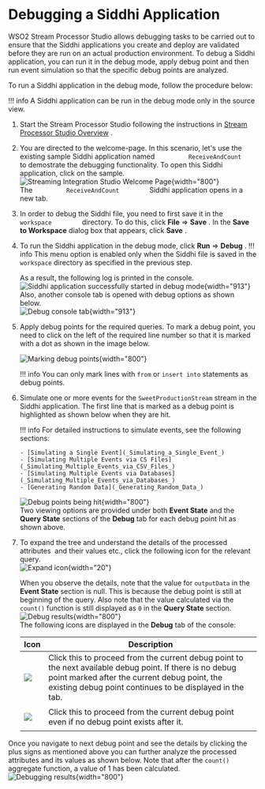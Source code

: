 # Debugging a Siddhi Application

WSO2 Stream Processor Studio allows debugging tasks to be carried out to
ensure that the Siddhi applications you create and deploy are validated
before they are run on an actual production environment. To debug a
Siddhi application, you can run it in the debug mode, apply debug point
and then run event simulation so that the specific debug points are
analyzed.

To run a Siddhi application in the debug mode, follow the procedure
below:

!!! info
    A Siddhi application can be run in the debug mode only in the source
    view.


1.  Start the Stream Processor Studio following the instructions in
    [Stream Processor Studio Overview](_Stream_Processor_Studio_Overview_) .  
2.  You are directed to the welcome-page. In this scenario, let's use
    the existing sample Siddhi application named
    `          ReceiveAndCount         ` to demostrate the debugging
    functionality. To open this Siddhi application, click on the
    sample.  
    ![Streaming Integration Studio Welcome Page](https://github.com/wso2/docs-ei/blob/master/en/streaming-integrator/theme/material/images/Debugging-Siddhi-Applications/Stream_Processor_Studio_Welcome_Page.png){width="800"}  
    The `          ReceiveAndCount         ` Siddhi application opens in
    a new tab.
3.  In order to debug the Siddhi file, you need to first save it in the
    `          workspace         ` directory. To do this, click **File**
    =\> **Save** . In the **Save to Workspace** dialog box that appears,
    click **Save** .
4.  To run the Siddhi application in the debug mode, click **Run** =\>
    **Debug** .
    !!! info
        This menu option is enabled only when the Siddhi file is saved in the `workspace` directory as 
        specified in the previous step.
    
    As a result, the following log is printed in the console.  
    ![Siddhi application successfully started in debug mode](https://github.com/wso2/docs-ei/blob/master/en/streaming-integrator/theme/material/images/Debugging-Siddhi-Applications/Debug-Mode-Console-Message.png){width="913"}  
    Also, another console tab is opened with debug options as shown
    below.  
    ![Debug console tab](https://github.com/wso2/docs-ei/blob/master/en/streaming-integrator/theme/material/images/Debugging-Siddhi-Applications/Console_Tab.png){width="913"}  

5.  Apply debug points for the required queries. To mark a debug point,
    you need to click on the left of the required line number so that it
    is marked with a dot as shown in the image below.

    ![Marking debug points](https://github.com/wso2/docs-ei/blob/master/en/streaming-integrator/theme/material/images/Debugging-Siddhi-Applications/Debug-Points.png){width="800"}

    !!! info
        You can only mark lines with `from` or `insert into` statements as debug points.
    

6.  Simulate one or more events for the `SweetProductionStream` stream in the Siddhi
    application. The first line that is marked as a debug point is highlighted as shown below when
     they are hit.

    !!! info
        For detailed instructions to simulate events, see the following
        sections:
    
        - [Simulating a Single Event](_Simulating_a_Single_Event_)
        - [Simulating Multiple Events via CS Files](_Simulating_Multiple_Events_via_CSV_Files_)
        - [Simulating Multiple Events via Databases](_Simulating_Multiple_Events_via_Databases_)
        - [Generating Random Data](_Generating_Random_Data_)
    
    ![Debug points being hit](https://github.com/wso2/docs-ei/blob/master/en/streaming-integrator/theme/material/imagess/Debugging-Siddhi-Applications/Hitting-Debug-Points.png){width="800"}  
    Two viewing options are provided under both **Event State** and the
    **Query State** sections of the **Debug** tab for each debug point
    hit as shown above.

7.  To expand the tree and understand the details of the processed
    attributes  and their values etc., click the following icon for the
    relevant query.  
    ![Expand icon](https://github.com/wso2/docs-ei/blob/master/en/streaming-integrator/theme/material/images/Debugging-Siddhi-Applications/Expand-Icon.png){width="20"}

    When you observe the details, note that the value for
    `outputData` in the **Event State** section is
    null. This is because the debug point is still at beginning of the
    query. Also note that the value calculated via the
    `count()` function is still displayed as
    `0` in the **Query State** section.  
    ![Debug results](https://github.com/wso2/docs-ei/blob/master/en/streaming-integrator/theme/material/images/Debugging-Siddhi-Applications/Debug-Results.png){width="800"}  
    The following icons are displayed in the **Debug** tab of the
    console:

    <table>
    <thead>
    <tr class="header">
    <th>Icon</th>
    <th>Description</th>
    </tr>
    </thead>
    <tbody>
    <tr class="odd">
    <td><div class="content-wrapper">
    <p><img src="https://github.com/wso2/docs-ei/blob/master/en/streaming-integrator/theme/material/images/Debugging-Siddhi-Applications/Resume.png" /></p>
    </div></td>
    <td>Click this to proceed from the current debug point to the next available debug point. If there is no debug point marked after the current debug point, the existing debug point continues to be displayed in the tab.</td>
    </tr>
    <tr class="even">
    <td><div class="content-wrapper">
    <p><img src="https://github.com/wso2/docs-ei/blob/master/en/streaming-integrator/theme/material/images/Debugging-Siddhi-Applications/Step_Over.png" /></p>
    </div></td>
    <td>Click this to proceed from the current debug point even if no debug point exists after it.</td>
    </tr>
    </tbody>
    </table>

      

   Once you navigate to next debug point and see the details by clicking the plus signs as mentioned
    above you can further analyze the processed attributes and its values as shown below. Note that
    after the `count()` aggregate function, a value of 1 has been
    calculated.  
    ![Debugging results](https://github.com/wso2/docs-ei/blob/master/en/streaming-integrator/theme/material/images/Debugging-Siddhi-Applications/Debug-Results-2.png){width="800"}
